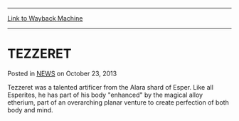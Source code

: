 
---
[Link to Wayback Machine](https://web.archive.org/web/20211025103514/https://magic.wizards.com/en/articles/archive/tezzeret-2013-10-22)

[_metadata_:description]:- "Tezzeret was a talented artificer from the Alara shard of Esper. Like all Esperites, he has part of his body `enhanced` by the magical alloy etherium, part of an overarching planar venture to create perfection of both body and mind."
[_metadata_:generator]:- "Drupal 7 (http://drupal.org)"
[_metadata_:node]:- "115313"
[_metadata_:path_date]:- "2013-10-22"
[_metadata_:publish_date]:- "2013-10-23"
[_metadata_:source]:- "div-main-content"
[_metadata_:title]:- "TEZZERET"
[_metadata_:wayback_capture_timestamp]:- "2021-10-25 10:35:14"
[_metadata_:wayback_raw_url]:- "https://web.archive.org/web/20211025103514id_/https://magic.wizards.com/en/articles/archive/tezzeret-2013-10-22"
[_metadata_:wayback_url]:- "https://magic.wizards.com/en/articles/archive/tezzeret-2013-10-22"
---


TEZZERET
========



 Posted in [NEWS](/en/articles)
 on October 23, 2013 










Tezzeret was a talented artificer from the Alara shard of Esper. Like all Esperites, he has part of his body "enhanced" by the magical alloy etherium, part of an overarching planar venture to create perfection of both body and mind.








